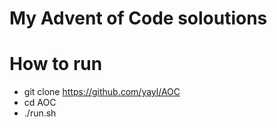 # My Advent of Code soloutions

# How to run
- git clone https://github.com/yayl/AOC
- cd AOC
- ./run.sh
